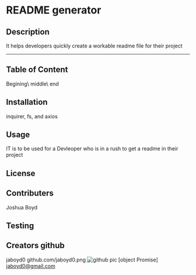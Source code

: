 
# README generator 

## Description

  It helps developers quickly create a workable readme file for their project

----
## Table of Content

  Begining\ middle\ end

## Installation

  inquirer, fs, and axios

## Usage

  IT is to be used for a Devleoper who is in a rush to get a readme in their project

## License

  

## Contributers

  Joshua Boyd

## Testing

  

## Creators github

  jaboyd0
  github.com/jaboyd0.png
  ![github pic](http://www.github.com/jaboyd0.png)
  [object Promise]
  jaboyd0@gmail.com
  